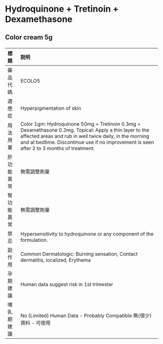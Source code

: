 # Hydroquinone + Tretinoin + Dexamethasone

## Color cream 5g

##### 

| 標題       | 說明                                                                                                                                                                                                                                                            |
|:-----------|:----------------------------------------------------------------------------------------------------------------------------------------------------------------------------------------------------------------------------------------------------------------|
| 藥品代碼   | ECOLO5                                                                                                                                                                                                                                                          |
| 適應症     | Hyperpigmentation of skin                                                                                                                                                                                                                                       |
| 用法用量   | Color 1gm: Hydroquinone 50mg + Tretinoin 0.3mg + Dexamethasone 0.3mg. Topical: Apply a thin layer to the affected areas and rub in well twice daily, in the morning and at bedtime. Discontinue use if no improvement is seen after 2 to 3 months of treatment. |
| 肝功能異常 | 無需調整劑量                                                                                                                                                                                                                                                    |
| 腎功能異常 | 無需調整劑量                                                                                                                                                                                                                                                    |
| 禁忌       | Hypersensitivity to hydroquinone or any component of the formulation.                                                                                                                                                                                           |
| 副作用     | Common Dermatologic: Burning sensation, Contact dermatitis, localized, Erythema                                                                                                                                                                                 |
| 孕期建議   | Human data suggest risk in 1st trimester                                                                                                                                                                                                                        |
| 哺乳期建議 | No (Limited) Human Data - Probably Compatible 無(很少)資料 - 可使用                                                                                                                                                                                             |

